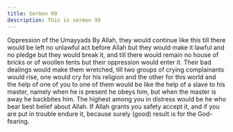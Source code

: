 ```yaml
---
title: Sermon 99
description: This is sermon 99
---
```


Oppression of the Umayyads
By Allah, they would continue like this till there would be left no unlawful act before Allah
but they would make it lawful and no pledge but they would break it, and till there would
remain no house of bricks or of woollen tents but their oppression would enter it.
Their bad dealings would make them wretched, till two groups of crying complainants would
rise, one would cry for his religion and the other for this world and the help of one of you to
one of them would be like the help of a slave to his master, namely when he is present he
obeys him, but when the master is away he backbites him.
The highest among you in distress would be he who bear best belief about Allah. If Allah
grants you safety accept it, and if you are put in trouble endure it, because surely (good) result
is for the God-fearing.
